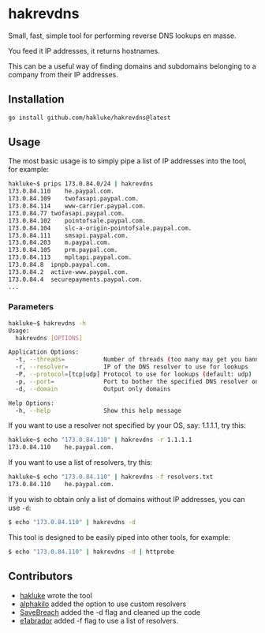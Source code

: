 # hakrevdns

Small, fast, simple tool for performing reverse DNS lookups en masse.

You feed it IP addresses, it returns hostnames.

This can be a useful way of finding domains and subdomains belonging to a company from their IP addresses.

## Installation

```sh
go install github.com/hakluke/hakrevdns@latest
```

## Usage
The most basic usage is to simply pipe a list of IP addresses into the tool, for example:

```sh
hakluke~$ prips 173.0.84.0/24 | hakrevdns 
173.0.84.110	he.paypal.com.
173.0.84.109	twofasapi.paypal.com.
173.0.84.114	www-carrier.paypal.com.
173.0.84.77	twofasapi.paypal.com.
173.0.84.102	pointofsale.paypal.com.
173.0.84.104	slc-a-origin-pointofsale.paypal.com.
173.0.84.111	smsapi.paypal.com.
173.0.84.203	m.paypal.com.
173.0.84.105	prm.paypal.com.
173.0.84.113	mpltapi.paypal.com.
173.0.84.8	ipnpb.paypal.com.
173.0.84.2	active-www.paypal.com.
173.0.84.4	securepayments.paypal.com.
...
```

### Parameters

```sh
hakluke~$ hakrevdns -h
Usage:
  hakrevdns [OPTIONS]

Application Options:
  -t, --threads=           Number of threads (too many may get you banned, too few will be slow)
  -r, --resolver=          IP of the DNS resolver to use for lookups
  -P, --protocol=[tcp|udp] Protocol to use for lookups (default: udp)
  -p, --port=              Port to bother the specified DNS resolver on (default: 53)
  -d, --domain             Output only domains

Help Options:
  -h, --help               Show this help message
```

If you want to use a resolver not specified by your OS, say: 1.1.1.1, try this:

```sh
hakluke~$ echo "173.0.84.110" | hakrevdns -r 1.1.1.1
173.0.84.110    he.paypal.com.
```

If you want to use a list of resolvers, try this:

```sh
hakluke~$ echo "173.0.84.110" | hakrevdns -f resolvers.txt
173.0.84.110    he.paypal.com.
```


If you wish to obtain only a list of domains without IP addresses, you can use `-d`:

```sh
$ echo "173.0.84.110" | hakrevdns -d
```

This tool is designed to be easily piped into other tools, for example:
```sh
$ echo "173.0.84.110" | hakrevdns -d | httprobe
```

## Contributors
- [hakluke](https://twitter.com/hakluke) wrote the tool
- [alphakilo](https://github.com/Alphakilo/) added the option to use custom resolvers
- [SaveBreach](https://twitter.com/SaveBreach/) added the -d flag and cleaned up the code
- [e1abrador](https://github.com/e1abrador) added -f flag to use a list of resolvers.
